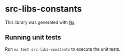 # src-libs-constants

This library was generated with [Nx](https://nx.dev).

## Running unit tests

Run `nx test src-libs-constants` to execute the unit tests.
